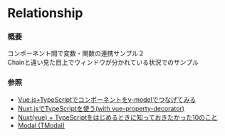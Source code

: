 # Relationship  
  
### 概要  
コンポーネント間で変数・関数の連携サンプル２  
Chainと違い見た目上でウィンドウが分かれている状況でのサンプル  
  
### 参照  
- [Vue.js+TypeScriptでコンポーネントをv-modelでつなげてみる](https://qiita.com/kai_kou/items/2584079da322b643d14d)  
- [Nuxt.jsでTypeScriptを使う(with vue-property-decorator)](https://dev.classmethod.jp/articles/try-nuxt-ts/)
- [Nuxt(vue) + TypeScriptをはじめるときに知っておきたかった10のこと](https://zenn.dev/nus3/articles/ec0db8857209a509646b)
- [Modal (TModal)](https://www.vue-tailwind.com/docs/modal/)